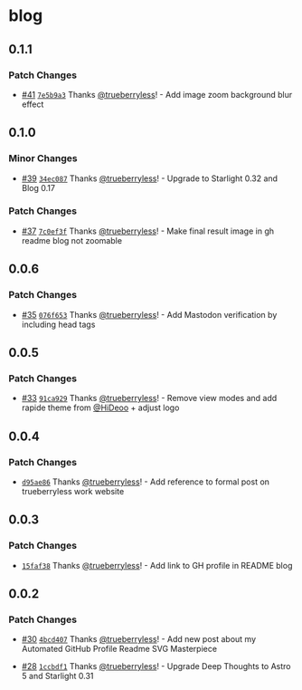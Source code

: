 # blog

## 0.1.1

### Patch Changes

- [#41](https://github.com/trueberryless-org/blog/pull/41) [`7e5b9a3`](https://github.com/trueberryless-org/blog/commit/7e5b9a3efe6e3e438c2843b8fa6da921bf0bbf31) Thanks [@trueberryless](https://github.com/trueberryless)! - Add image zoom background blur effect

## 0.1.0

### Minor Changes

- [#39](https://github.com/trueberryless-org/blog/pull/39) [`34ec087`](https://github.com/trueberryless-org/blog/commit/34ec087ccaffb44ac8d96a0a18b54329f971c2b4) Thanks [@trueberryless](https://github.com/trueberryless)! - Upgrade to Starlight 0.32 and Blog 0.17

### Patch Changes

- [#37](https://github.com/trueberryless-org/blog/pull/37) [`7c0ef3f`](https://github.com/trueberryless-org/blog/commit/7c0ef3fdba371a1b741ac10daf851bdb00bda30a) Thanks [@trueberryless](https://github.com/trueberryless)! - Make final result image in gh readme blog not zoomable

## 0.0.6

### Patch Changes

- [#35](https://github.com/trueberryless-org/blog/pull/35) [`076f653`](https://github.com/trueberryless-org/blog/commit/076f6539fd191ea7688cf2258488295df2e75637) Thanks [@trueberryless](https://github.com/trueberryless)! - Add Mastodon verification by including head tags

## 0.0.5

### Patch Changes

- [#33](https://github.com/trueberryless-org/blog/pull/33) [`91ca929`](https://github.com/trueberryless-org/blog/commit/91ca929342b808a95753d1840d9454546bebc7ee) Thanks [@trueberryless](https://github.com/trueberryless)! - Remove view modes and add rapide theme from [@HiDeoo](https://github.com/hideoo) + adjust logo

## 0.0.4

### Patch Changes

- [`d95ae86`](https://github.com/trueberryless-org/blog/commit/d95ae86a93466447d10088664325d957ce3660c6) Thanks [@trueberryless](https://github.com/trueberryless)! - Add reference to formal post on trueberryless work website

## 0.0.3

### Patch Changes

- [`15faf38`](https://github.com/trueberryless-org/blog/commit/15faf38c0f394b81dcfea9c2f72ba1527d1a195f) Thanks [@trueberryless](https://github.com/trueberryless)! - Add link to GH profile in README blog

## 0.0.2

### Patch Changes

- [#30](https://github.com/trueberryless-org/blog/pull/30) [`4bcd407`](https://github.com/trueberryless-org/blog/commit/4bcd4073dba3d8916176dc7e35ab5bcf93c68dd9) Thanks [@trueberryless](https://github.com/trueberryless)! - Add new post about my Automated GitHub Profile Readme SVG Masterpiece

- [#28](https://github.com/trueberryless-org/blog/pull/28) [`1ccbdf1`](https://github.com/trueberryless-org/blog/commit/1ccbdf1038fc13252c01f4a94cb49ada372858f4) Thanks [@trueberryless](https://github.com/trueberryless)! - Upgrade Deep Thoughts to Astro 5 and Starlight 0.31
